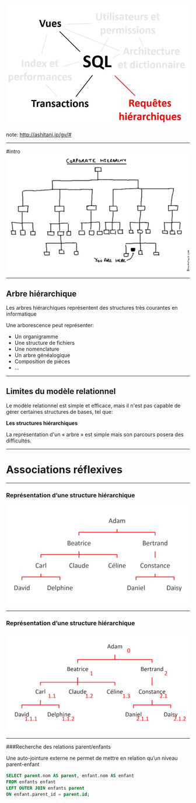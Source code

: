 ![](slides/requetes_hierarchiques/cours_map.png)

note:
http://ashitani.jp/gv/#

---
#intro
![](slides/requetes_hierarchiques/intro_title.jpg)

---
## Arbre hiérarchique

Les arbres hiérarchiques représentent des structures très courantes en informatique

Une arborescence peut représenter:

- Un organigramme
- Une structure de fichiers
- Une nomenclature
- Un arbre généalogique
- Composition de pièces
- ...

---
## Limites du modèle relationnel

Le modèle relationnel est simple et efficace, mais il n'est pas capable de gérer certaines structures de bases, tel que:

**Les structures hiérarchiques**

<!-- .element: class="center"-->

La représentation d'un « arbre » est simple
mais son parcours posera des difficultés.

<!-- .element: class="comment"-->

---
# Associations réflexives


---
### Représentation d’une structure hiérarchique
![](slides/requetes_hierarchiques/org_plain.png)

---
### Représentation d’une structure hiérarchique
![](slides/requetes_hierarchiques/org_bfs.png)

---
###Recherche des relations parent/enfants

Une auto-jointure externe ne permet de mettre en relation qu’un niveau parent-enfant
  
```sql
SELECT parent.nom AS parent, enfant.nom AS enfant
FROM enfants enfant
LEFT OUTER JOIN enfants parent
ON enfant.parent_id = parent.id;
```
<!-- .element: class="run hidden" data-db="SQLAVANCE" -->

